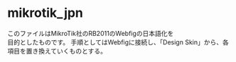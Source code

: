 mikrotik_jpn
============

このファイルはMikroTik社のRB2011のWebfigの日本語化を	
目的としたものです。
手順としてはWebfigに接続し、「Design Skin」から、各項目を置き換えていくものとする。